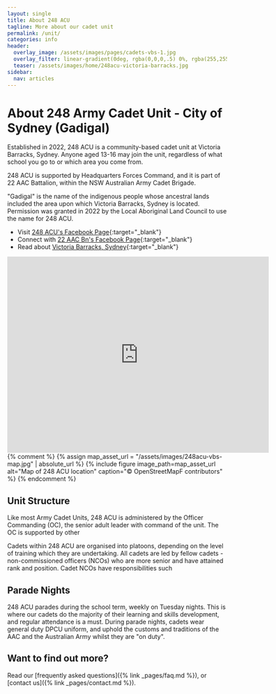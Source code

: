 ```yaml
---
layout: single
title: About 248 ACU
tagline: More about our cadet unit
permalink: /unit/
categories: info
header:
  overlay_image: /assets/images/pages/cadets-vbs-1.jpg
  overlay_filter: linear-gradient(0deg, rgba(0,0,0,.5) 0%, rgba(255,255,255,.1) 100%)
  teaser: /assets/images/home/248acu-victoria-barracks.jpg
sidebar:
  nav: articles
---
```


# About 248 Army Cadet Unit - City of Sydney (Gadigal)

Established in 2022, 248 ACU is a community-based cadet unit at Victoria Barracks, Sydney. Anyone aged 13-16 may join the unit, regardless of what school you go to or which area you come from. 

248 ACU is supported by Headquarters Forces Command, and it is part of 22 AAC Battalion, within the NSW Australian Army Cadet Brigade. 

"Gadigal" is the name of the indigenous people whose ancestral lands included the area upon which Victoria Barracks, Sydney is located. Permission was granted in 2022 by the Local Aboriginal Land Council to use the name for 248 ACU.

- Visit [248 ACU's Facebook Page](https://www.facebook.com/248acu){:target="_blank"}
- Connect with [22 AAC Bn's Facebook Page](https://www.facebook.com/22aacbn){:target="_blank"}
- Read about [Victoria Barracks, Sydney](https://www.defence.gov.au/about/base-locations/victoria-barracks-sydney){:target="_blank"}

<iframe src="https://www.google.com/maps/embed?pb=!1m18!1m12!1m3!1d936.809916248336!2d151.22417651523037!3d-33.88497936844477!2m3!1f0!2f0!3f0!3m2!1i1024!2i768!4f13.1!3m3!1m2!1s0x6b12ae05b0e652d3%3A0x22e90d507d2fd1bc!2sVictoria%20Barracks%2C%2010%20Oxford%20St%2C%20Paddington%20NSW%202021!5e0!3m2!1sen!2sau!4v1657125733812!5m2!1sen!2sau" width="600" height="450" style="border:0;" allowfullscreen="" loading="lazy" referrerpolicy="no-referrer-when-downgrade"></iframe>
{% comment %}
{% assign map_asset_url = "/assets/images/248acu-vbs-map.jpg" | absolute_url %}
{% include figure image_path=map_asset_url alt="Map of 248 ACU location" caption="© OpenStreetMapF contributors" %}
{% endcomment %}

## Unit Structure 

Like most Army Cadet Units, 248 ACU is administered by the Officer Commanding (OC), the senior adult leader with command of the unit. The OC is supported by other 

Cadets within 248 ACU are organised into platoons, depending on the level of training which they are undertaking. All cadets are led by fellow cadets - non-commissioned officers (NCOs) who are more senior and have attained rank and position. Cadet NCOs have responsibilities such 

## Parade Nights

248 ACU parades during the school term, weekly on Tuesday nights. This is where our cadets do the majority of their learning and skills development, and regular attendance is a must. During parade nights, cadets wear general duty DPCU uniform, and uphold the customs and traditions of the AAC and the Australian Army whilst they are "on duty". 

## Want to find out more? 

Read our [frequently asked questions]({% link _pages/faq.md %}), or [contact us]({% link _pages/contact.md %}). 